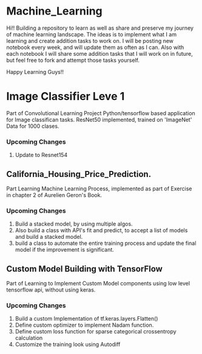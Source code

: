 # Machine_Learning
Hi!!
Building a repository to learn as well as share and preserve my journey of machine learning landscape.
The ideas is to implement what I am learning and create addition tasks to work on.
I will be posting new notebook every week, and will update them as often as I can.
Also with each notebook I will share some addition tasks that I will work on in future, but feel free to fork and attempt those tasks yourself.

Happy Learning Guys!!

# Image Classifier Leve 1
Part of Convolutional Learning Project
Python/tensorflow based application for Image classifican tasks.
ResNet50 implemented, trained on 'ImageNet' Data for 1000 clases.
### Upcoming Changes
1. Update to Resnet154

## California_Housing_Price_Prediction.
Part Learning Machine Learning Process, implemented as part of Exercise in chapter 2 of Aurelien Geron's Book.
### Upcoming Changes
1. Build a stacked model, by using multiple algos.
2. Also build a class with API's fit and predict, to accept a list of models and build a stacked model.
3. build a class to  automate the entire training process and update the final model if the improvement is significant.

## Custom Model Building with TensorFlow
Part of Learning to Implement Custom Model components using low level tensorflow api, without using keras.
### Upcoming Changes
1. Build a custom Implementation of tf.keras.layers.Flatten()
2. Define custom optimizer to  implement Nadam function.
3. Define custom loss function for sparse categorical crossentropy calculation
4. Customize the training look using Autodiff

